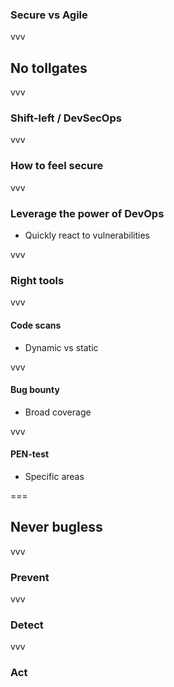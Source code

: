 

### Secure vs Agile

vvv

## No tollgates

vvv

### Shift-left / DevSecOps

vvv

### How to feel secure

vvv

### Leverage the power of DevOps
* Quickly react to vulnerabilities

vvv

### Right tools

vvv

#### Code scans
* Dynamic vs static

vvv

#### Bug bounty
* Broad coverage

vvv

#### PEN-test
* Specific areas

===

## Never bugless

vvv

### Prevent

vvv

### Detect

vvv

### Act

